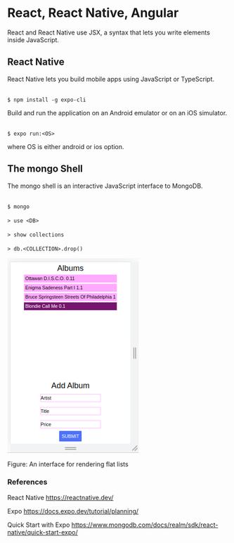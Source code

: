 # React, React Native, Angular 

React and React Native use JSX, a syntax that lets you write elements inside JavaScript.

## React Native

React Native lets you build mobile apps using JavaScript or TypeScript.

```

$ npm install -g expo-cli

```

Build and run the application on an Android emulator or on an iOS simulator.

```

$ expo run:<OS>

```

where OS is either android or ios option.

## The mongo Shell

The mongo shell is an interactive JavaScript interface to MongoDB. 

```

$ mongo

> use <DB>

> show collections

> db.<COLLECTION>.drop()

```

![alt text](https://github.com/jylhakos/InternetOfThings/blob/main/Frameworks/Frontend/ReactNative/albums.png?raw=true)

Figure: An interface for rendering flat lists

### References

React Native https://reactnative.dev/

Expo https://docs.expo.dev/tutorial/planning/

Quick Start with Expo https://www.mongodb.com/docs/realm/sdk/react-native/quick-start-expo/
